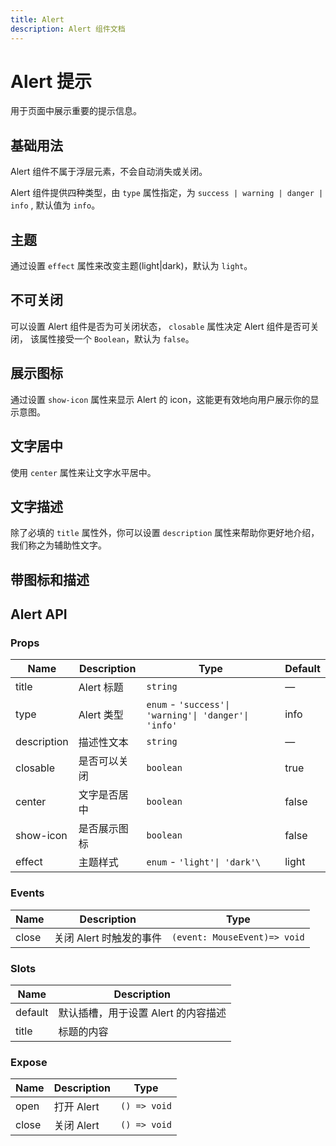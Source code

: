 ```yaml
---
title: Alert
description: Alert 组件文档
---
```


# Alert 提示

用于页面中展示重要的提示信息。

## 基础用法

Alert 组件不属于浮层元素，不会自动消失或关闭。

Alert 组件提供四种类型，由 `type` 属性指定，为 `success | warning | danger | info` , 默认值为 `info`。

<demo src="./demos/Basic.vue"></demo>

## 主题

通过设置 `effect` 属性来改变主题(light|dark)，默认为 `light`。

<demo src="./demos/Theme.vue"></demo>

## 不可关闭

可以设置 Alert 组件是否为可关闭状态， `closable` 属性决定 Alert 组件是否可关闭， 该属性接受一个 `Boolean`，默认为 `false`。

<demo src="./demos/Close.vue"></demo>


## 展示图标

通过设置 `show-icon` 属性来显示 Alert 的 icon，这能更有效地向用户展示你的显示意图。

<demo src="./demos/ShowIcon.vue"></demo>


## 文字居中

使用 `center` 属性来让文字水平居中。

<demo src="./demos/TextCenter.vue"></demo>


## 文字描述

除了必填的 `title` 属性外，你可以设置 `description` 属性来帮助你更好地介绍，我们称之为辅助性文字。

<demo src="./demos/Desc.vue"></demo>


## 带图标和描述

<demo src="./demos/IconDesc.vue"></demo>


## Alert API

### Props

| Name        | Description  | Type                                                 | Default |
| ----------- | ------------ | ---------------------------------------------------- | ------- |
| title       | Alert 标题   | `string`                                             | —       |
| type        | Alert 类型   | `enum` - `'success'\| 'warning'\| 'danger'\| 'info'` | info    |
| description | 描述性文本   | `string`                                             | —       |
| closable    | 是否可以关闭 | `boolean`                                            | true    |
| center      | 文字是否居中 | `boolean`                                            | false   |
| show-icon   | 是否展示图标 | `boolean`                                            | false   |
| effect      | 主题样式     | `enum` - `'light'\| 'dark'\`                         | light   |

### Events

| Name  | Description             | Type                         |
| ----- | ----------------------- | ---------------------------- |
| close | 关闭 Alert 时触发的事件 | `(event: MouseEvent)=> void` |

### Slots

| Name    | Description                         |
| ------- | ----------------------------------- |
| default | 默认插槽，用于设置 Alert 的内容描述 |
| title   | 标题的内容                          |

### Expose

| Name  | Description | Type         |
| ----- | ----------- | ------------ |
| open  | 打开 Alert  | `() => void` |
| close | 关闭 Alert  | `() => void` |
